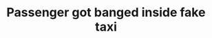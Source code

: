 ---
layout: post
title: Passenger got banged inside fake taxi
duration: '10:07'
view: 52
rate: 2
video: 'https://flashservice.xvideos.com/embedframe/21077479'
priority: 0.9
changefreq: daily
---